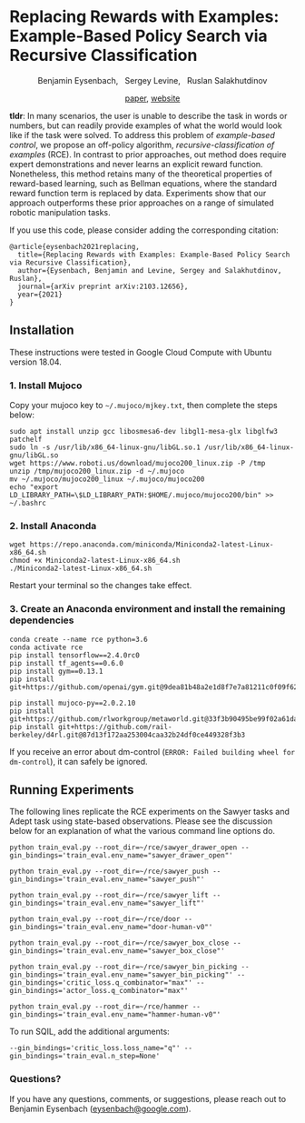 # Replacing Rewards with Examples: Example-Based Policy Search via Recursive Classification

<p align="center"> Benjamin Eysenbach, &nbsp; Sergey Levine, &nbsp; Ruslan Salakhutdinov</p>

<p align="center">
   <a href="http://arxiv.org/abs/2103.12656">paper</a>, <a href="https://ben-eysenbach.github.io/rce/">website</a>
</p>

**tldr**: In many scenarios, the user is unable to describe the task in words or numbers, but can readily provide examples of what the world would look like if the task were solved. To address this problem of *example-based control*, we propose an off-policy algorithm, *recursive-classification of examples* (RCE). In contrast to prior approaches, out method does require expert demonstrations and never learns an explicit reward function. Nonetheless, this method retains many of the theoretical properties of reward-based learning, such as Bellman equations, where the standard reward function term is replaced by data. Experiments show that our approach outperforms these prior approaches on a range of simulated robotic manipulation tasks.


If you use this code, please consider adding the corresponding citation:

```
@article{eysenbach2021replacing,
  title={Replacing Rewards with Examples: Example-Based Policy Search via Recursive Classification},
  author={Eysenbach, Benjamin and Levine, Sergey and Salakhutdinov, Ruslan},
  journal={arXiv preprint arXiv:2103.12656},
  year={2021}
}

```

## Installation
These instructions were tested in Google Cloud Compute with Ubuntu version 18.04.


### 1. Install Mujoco
Copy your mujoco key to `~/.mujoco/mjkey.txt`, then complete the steps below:

```
sudo apt install unzip gcc libosmesa6-dev libgl1-mesa-glx libglfw3 patchelf
sudo ln -s /usr/lib/x86_64-linux-gnu/libGL.so.1 /usr/lib/x86_64-linux-gnu/libGL.so
wget https://www.roboti.us/download/mujoco200_linux.zip -P /tmp
unzip /tmp/mujoco200_linux.zip -d ~/.mujoco
mv ~/.mujoco/mujoco200_linux ~/.mujoco/mujoco200
echo "export LD_LIBRARY_PATH=\$LD_LIBRARY_PATH:$HOME/.mujoco/mujoco200/bin" >> ~/.bashrc
```

### 2. Install Anaconda
```
wget https://repo.anaconda.com/miniconda/Miniconda2-latest-Linux-x86_64.sh
chmod +x Miniconda2-latest-Linux-x86_64.sh
./Miniconda2-latest-Linux-x86_64.sh
```
Restart your terminal so the changes take effect.


### 3. Create an Anaconda environment and install the remaining dependencies
```
conda create --name rce python=3.6
conda activate rce
pip install tensorflow==2.4.0rc0
pip install tf_agents==0.6.0
pip install gym==0.13.1
pip install git+https://github.com/openai/gym.git@9dea81b48a2e1d8f7e7a81211c0f09f627ee61a9

pip install mujoco-py==2.0.2.10
pip install git+https://github.com/rlworkgroup/metaworld.git@33f3b90495be99f02a61da501d7d661e6bc675c5
pip install git+https://github.com/rail-berkeley/d4rl.git@87d13f172aa253004caa32b24df0ce449328f3b3
```

If you receive an error about dm-control (`ERROR: Failed building wheel for dm-control`), it can safely be ignored.


## Running Experiments

The following lines replicate the RCE experiments on the Sawyer tasks and Adept task using state-based observations. Please see the discussion below for an explanation of what the various command line options do.


```
python train_eval.py --root_dir=~/rce/sawyer_drawer_open --gin_bindings='train_eval.env_name="sawyer_drawer_open"'

python train_eval.py --root_dir=~/rce/sawyer_push --gin_bindings='train_eval.env_name="sawyer_push"'

python train_eval.py --root_dir=~/rce/sawyer_lift --gin_bindings='train_eval.env_name="sawyer_lift"'

python train_eval.py --root_dir=~/rce/door --gin_bindings='train_eval.env_name="door-human-v0"'

python train_eval.py --root_dir=~/rce/sawyer_box_close --gin_bindings='train_eval.env_name="sawyer_box_close"'

python train_eval.py --root_dir=~/rce/sawyer_bin_picking --gin_bindings='train_eval.env_name="sawyer_bin_picking"' --gin_bindings='critic_loss.q_combinator="max"' --gin_bindings='actor_loss.q_combinator="max"'

python train_eval.py --root_dir=~/rce/hammer --gin_bindings='train_eval.env_name="hammer-human-v0"'
```

To run SQIL, add the additional arguments:

```--gin_bindings='critic_loss.loss_name="q"' --gin_bindings='train_eval.n_step=None'```
 
### Questions?
If you have any questions, comments, or suggestions, please reach out to Benjamin Eysenbach (eysenbach@google.com).
